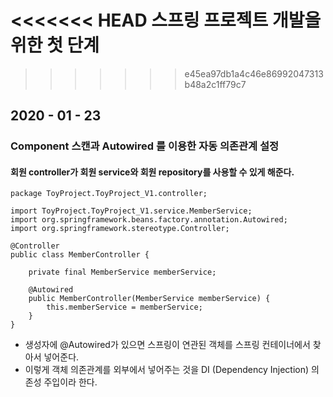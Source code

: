 <<<<<<< HEAD
스프링 프로젝트 개발을 위한 첫 단계
=======
>>>>>>> e45ea97db1a4c46e86992047313b48a2c1ff79c7

## 2020 - 01 - 23
### Component 스캔과 Autowired 를 이용한 자동 의존관계 설정
#### 회원 controller가 회원 service와 회원 repository를 사용할 수 있게 해준다. 
    package ToyProject.ToyProject_V1.controller;
    
    import ToyProject.ToyProject_V1.service.MemberService;
    import org.springframework.beans.factory.annotation.Autowired;
    import org.springframework.stereotype.Controller;
    
    @Controller
    public class MemberController {
    
        private final MemberService memberService;
    
        @Autowired
        public MemberController(MemberService memberService) {
            this.memberService = memberService;
        }
    }
* 생성자에 @Autowired가 있으면 스프링이 연관된 객체를 스프링 컨테이너에서 찾아서 넣어준다. 
* 이렇게 객체 의존관계를 외부에서 넣어주는 것을 DI (Dependency Injection) 의존성 주입이라 한다.
